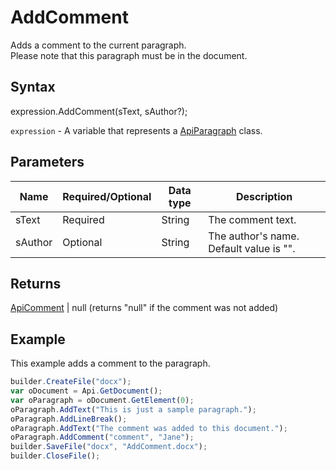 # AddComment

Adds a comment to the current paragraph.
<br>Please note that this paragraph must be in the document.

## Syntax

expression.AddComment(sText, sAuthor?);

`expression` - A variable that represents a [ApiParagraph](../ApiParagraph.md) class.

## Parameters

| **Name** | **Required/Optional** | **Data type** | **Description** |
| ------------- | ------------- | ------------- | ------------- |
| sText | Required | String | The comment text. |
| sAuthor | Optional | String | The author's name. Default value is "". |

## Returns

[ApiComment](../../ApiComment/ApiComment.md) &#124; null (returns "null" if the comment was not added)

## Example

This example adds a comment to the paragraph.

```javascript
builder.CreateFile("docx");
var oDocument = Api.GetDocument();
var oParagraph = oDocument.GetElement(0);
oParagraph.AddText("This is just a sample paragraph.");
oParagraph.AddLineBreak();
oParagraph.AddText("The comment was added to this document.");
oParagraph.AddComment("comment", "Jane");
builder.SaveFile("docx", "AddComment.docx");
builder.CloseFile();
```